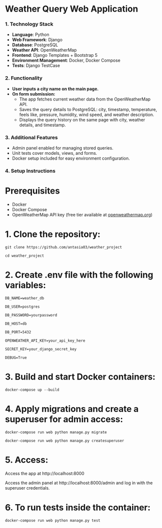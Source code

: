 # Weather Query Web Application

### 1. Technology Stack
- **Language**: Python  
- **Web Framework**: Django  
- **Database**: PostgreSQL  
- **Weather API**: OpenWeatherMap
- **Frontend**: Django Templates + Bootstrap 5  
- **Environment Management**: Docker, Docker Compose
- **Tests**: Django TestCase 

### 2. Functionality
- **User inputs a city name on the main page.**
- **On form submission:**
  - The app fetches current weather data from the OpenWeatherMap API.
  - Saves the query details to PostgreSQL: city, timestamp, temperature, feels like, pressure, humidity, wind speed, and weather description.
  - Displays the query history on the same page with city, weather details, and timestamp.

### 3. Additional Features
- Admin panel enabled for managing stored queries.
- Unit tests cover models, views, and forms.
- Docker setup included for easy environment configuration.

### 4. Setup Instructions

# Prerequisites
- Docker
- Docker Compose
- OpenWeatherMap API key (free tier available at [openweathermap.org](https://openweathermap.org/))

# 1. Clone the repository:
`git clone https://github.com/antasia03/weather_project`

`cd weather_project`

# 2. Create .env file with the following variables:
`DB_NAME=weather_db`

`DB_USER=postgres`

`DB_PASSWORD=yourpassword`

`DB_HOST=db`

`DB_PORT=5432`

`OPENWEATHER_API_KEY=your_api_key_here`

`SECRET_KEY=your_django_secret_key`

`DEBUG=True`

# 3. Build and start Docker containers:

`docker-compose up --build`

# 4. Apply migrations and create a superuser for admin access:

`docker-compose run web python manage.py migrate`

`docker-compose run web python manage.py createsuperuser`

# 5. Access:

Access the app at http://localhost:8000

Access the admin panel at http://localhost:8000/admin and log in with the superuser credentials.

# 6. To run tests inside the container:

`docker-compose run web python manage.py test`
